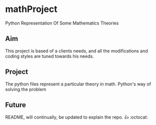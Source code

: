 # mathProject
Python Representation Of Some Mathematics Theories

## Aim
This project is based of a clients needs, and all the modifications and coding styles are tuned towards his needs.

## Project
The python files represent a particular theory in math. Python's way of solving the problem

## Future
README, will continually, be updated to explain the repo. :+1: :octocat: 